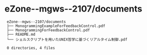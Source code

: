 # eZone--mgws--2107/documents

     eZone--mgws--2107/documents
     ├── MonogrammingExampleForFeedbackControl.pdf
     ├── MonogrammingForFeedbackControl.pdf
     ├── README.md
     └── シェルスクリプトを用いたUNIX哲学に基づくリアルタイム制御.pdf
     
     0 directories, 4 files
